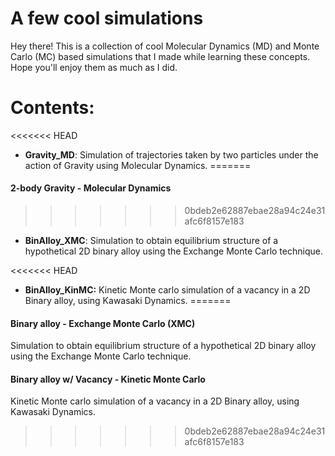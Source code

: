 # A few cool simulations
Hey there! This is a collection of cool Molecular Dynamics (MD) and Monte Carlo (MC) based simulations that I made while learning these concepts. Hope you'll enjoy them as much as I did.

# Contents:

<<<<<<< HEAD
* **Gravity_MD**: Simulation of trajectories taken by two particles under the action of Gravity using Molecular Dynamics.
=======
#### 2-body Gravity - Molecular Dynamics
>>>>>>> 0bdeb2e62887ebae28a94c24e31afc6f8157e183

* **BinAlloy_XMC**: Simulation to obtain equilibrium structure of a hypothetical 2D binary alloy using the Exchange Monte Carlo technique.

<<<<<<< HEAD
* **BinAlloy_KinMC:** Kinetic Monte carlo simulation of a vacancy in a 2D Binary alloy, using Kawasaki Dynamics.
=======
#### Binary alloy - Exchange Monte Carlo (XMC)

Simulation to obtain equilibrium structure of a hypothetical 2D binary alloy using the Exchange Monte Carlo technique.

#### Binary alloy w/ Vacancy - Kinetic Monte Carlo

Kinetic Monte carlo simulation of a vacancy in a 2D Binary alloy, using Kawasaki Dynamics.
>>>>>>> 0bdeb2e62887ebae28a94c24e31afc6f8157e183
